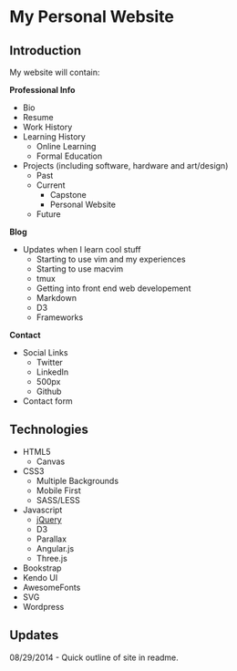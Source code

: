 My Personal Website
====================

Introduction
-------------

My website will contain:

**Professional Info**
* Bio
* Resume
* Work History
* Learning History
    * Online Learning
    * Formal Education
* Projects (including software, hardware and art/design)
    * Past
    * Current
        * Capstone
        * Personal Website
    * Future

**Blog**
* Updates when I learn cool stuff
    * Starting to use vim and my experiences
    * Starting to use macvim
    * tmux
    * Getting into front end web developement
    * Markdown
    * D3
    * Frameworks

**Contact**
* Social Links
    * Twitter
    * LinkedIn
    * 500px
    * Github
* Contact form

Technologies
-------------

* HTML5
    * Canvas
* CSS3
    * Multiple Backgrounds
    * Mobile First
    * SASS/LESS
* Javascript
    * [ jQuery ](http://www.jquery.com)
    * D3
    * Parallax
    * Angular.js
    * Three.js
* Bookstrap
* Kendo UI
* AwesomeFonts
* SVG
* Wordpress

Updates
--------

08/29/2014 - Quick outline of site in readme.
